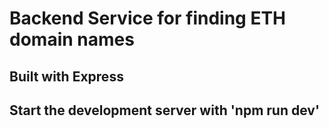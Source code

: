 # Backend Service for finding ETH domain names
## Built with Express
## Start the development server with 'npm run dev'


